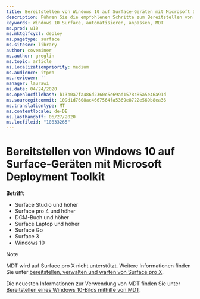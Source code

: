 ```yaml
---
title: Bereitstellen von Windows 10 auf Surface-Geräten mit Microsoft Deployment Toolkit (Surface)
description: Führen Sie die empfohlenen Schritte zum Bereitstellen von Windows 10 auf Ihren Surface-Geräten mit dem Microsoft Deployment Toolkit durch.
keywords: Windows 10 Surface, automatisieren, anpassen, MDT
ms.prod: w10
ms.mktglfcycl: deploy
ms.pagetype: surface
ms.sitesec: library
author: coveminer
ms.author: greglin
ms.topic: article
ms.localizationpriority: medium
ms.audience: itpro
ms.reviewer: ''
manager: laurawi
ms.date: 04/24/2020
ms.openlocfilehash: b13b0a7fa486d2360c5e69ad1578c85a5e46a91d
ms.sourcegitcommit: 109d1d7608ac4667564fa5369e8722e569b8ea36
ms.translationtype: MT
ms.contentlocale: de-DE
ms.lasthandoff: 06/27/2020
ms.locfileid: "10833265"
---
```

# Bereitstellen von Windows 10 auf Surface-Geräten mit Microsoft Deployment Toolkit

**Betrifft**

- Surface Studio und höher
- Surface pro 4 und höher
- DGM-Buch und höher
- Surface Laptop und höher
- Surface Go
- Surface 3
- Windows 10

> [!NOTE]
> MDT wird auf Surface pro X nicht unterstützt. Weitere Informationen finden Sie unter [bereitstellen, verwalten und warten von Surface pro X](surface-pro-arm-app-management.md).

Die neuesten Informationen zur Verwendung von MDT finden Sie unter [Bereitstellen eines Windows 10-Bilds mithilfe von MDT](https://docs.microsoft.com/windows/deployment/deploy-windows-mdt/deploy-a-windows-10-image-using-mdt).

